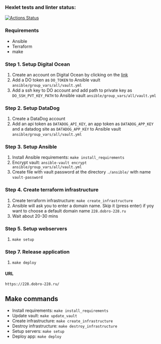 ### Hexlet tests and linter status:
[![Actions Status](https://github.com/DOBRO-228/devops-for-programmers-project-77/workflows/hexlet-check/badge.svg)](https://github.com/DOBRO-228/devops-for-programmers-project-77/actions)

### Requirements

- Ansible
- Terraform
- make

### Step 1. Setup Digital Ocean

1. Create an account on Digital Ocean by clicking on the [link](https://m.do.co/c/e702f9a99145)
2. Add a DO token as `DO_TOKEN` to Ansible vault `ansible/group_vars/all/vault.yml`
3. Add a ssh key to DO account and add path to private key as `DO_SSH_PVT_KEY_PATH` to Ansible vault `ansible/group_vars/all/vault.yml`

### Step 2. Setup DataDog

1. Create a DataDog account
2. Add an api token as `DATADOG_API_KEY`, an app token as `DATADOG_APP_KEY` and a datadog site as `DATADOG_APP_KEY` to Ansible vault `ansible/group_vars/all/vault.yml`

### Step 3. Setup Ansible

1. Install Ansible requirements: `make install_requirements`
2. Encrypt vault: `ansible-vault encrypt ansible/group_vars/all/vault.yml`
3. Create file with vault password at the directory `./ansible/` with name `vault-password`

### Step 4. Create terraform infrastructure

1. Create terraform infrastructure: `make create_infrastructure`
2. Ansible will ask you to enter a domain name. Skip it (press enter) if yoy want to choose a default domain name `228.dobro-228.ru`
3. Wait about 20-30 mins

### Step 5. Setup webservers

1. `make setup`

### Step 7. Release application

1. `make deploy`

#### URL

`https://228.dobro-228.ru/`

## Make commands

- Install requirements: `make install_requirements`
- Update vault: `make update_vault`
- Create infrastructure: `make create_infrastructure`
- Destroy infrastructure: `make destroy_infrastructure`
- Setup servers: `make setup`
- Deploy app: `make deploy`
